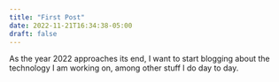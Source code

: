 ```yaml
---
title: "First Post"
date: 2022-11-21T16:34:38-05:00
draft: false 
---
```


As the year 2022 approaches its end, I want to start blogging about the technology I am working on, among other stuff I do day to day.

